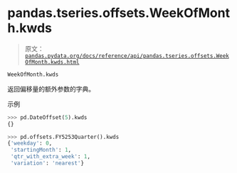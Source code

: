 # pandas.tseries.offsets.WeekOfMonth.kwds

> 原文：[`pandas.pydata.org/docs/reference/api/pandas.tseries.offsets.WeekOfMonth.kwds.html`](https://pandas.pydata.org/docs/reference/api/pandas.tseries.offsets.WeekOfMonth.kwds.html)

```py
WeekOfMonth.kwds
```

返回偏移量的额外参数的字典。

示例

```py
>>> pd.DateOffset(5).kwds
{} 
```

```py
>>> pd.offsets.FY5253Quarter().kwds
{'weekday': 0,
 'startingMonth': 1,
 'qtr_with_extra_week': 1,
 'variation': 'nearest'} 
```
